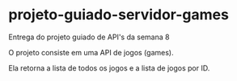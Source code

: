 # projeto-guiado-servidor-games

Entrega do projeto guiado de API's da semana 8

O projeto consiste em uma API de jogos (games).

Ela retorna a lista de todos os jogos e a lista de jogos por ID.
